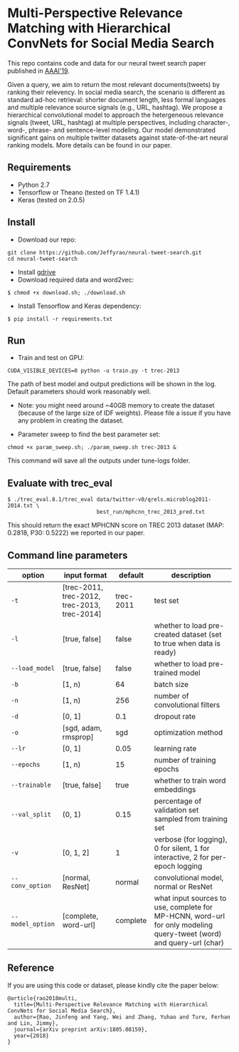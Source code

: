 # Multi-Perspective Relevance Matching with Hierarchical ConvNets for Social Media Search
This repo contains code and data for our neural tweet search paper published in [AAAI'19](https://arxiv.org/abs/1805.08159).

Given a query, we aim to return the most relevant documents(tweets) by ranking their relevency. In social media search, the scenario is different as standard ad-hoc retrieval: shorter document length, less formal languages and multiple relevance source signals (e.g., URL, hashtag). We propose a hierarchical convolutional model to approach the hetergeneous relevance signals (tweet, URL, hashtag) at multiple perspectives, including character-, word-, phrase- and sentence-level modeling. Our model demonstrated significant gains on multiple twitter datasets against state-of-the-art neural ranking models. More details can be found in our paper.


## Requirements
- Python 2.7
- Tensorflow or Theano (tested on TF 1.4.1)
- Keras (tested on 2.0.5)

## Install
- Download our repo:
```
git clone https://github.com/Jeffyrao/neural-tweet-search.git
cd neural-tweet-search
```
- Install [gdrive](https://github.com/prasmussen/gdrive)
- Download required data and word2vec:
```
$ chmod +x download.sh; ./download.sh
```
- Install Tensorflow and Keras dependency:
```
$ pip install -r requirements.txt
```

## Run
- Train and test on GPU:
```
CUDA_VISIBLE_DEVICES=0 python -u train.py -t trec-2013
```
The path of best model and output predictions will be shown in the log. Default parameters should work reasonably well.

- Note: you might need around ~40GB memory to create the dataset (because of the large size of IDF weights). Please file a issue if you have any problem in creating the dataset.

- Parameter sweep to find the best parameter set:
```
chmod +x param_sweep.sh; ./param_sweep.sh trec-2013 &
```
This command will save all the outputs under tune-logs folder. 
## Evaluate with trec_eval
```
$ ./trec_eval.8.1/trec_eval data/twitter-v0/qrels.microblog2011-2014.txt \
                            best_run/mphcnn_trec_2013_pred.txt
```
This should return the exact MPHCNN score on TREC 2013 dataset (MAP: 0.2818, P30: 0.5222) we reported in our paper.

## Command line parameters
| option                   | input format |   default   | description |
|--------------------------|--------------|-------------|-------------|
| `-t`   | [trec-2011, trec-2012, trec-2013, trec-2014] | trec-2011 | test set |
| `-l`   | [true, false]       | false     | whether to load pre-created dataset (set to true when data is ready) |
| `--load_model`     | [true, false]       | false     | whether to load pre-trained model |
| `-b`   | [1, n)    | 64 | batch size | 
| `-n`    | [1, n)    | 256 | number of convolutional filters |
| `-d`    | [0, 1]    | 0.1 | dropout rate | 
| `-o`    | [sgd, adam, rmsprop] | sgd | optimization method | 
| `--lr`  | [0, 1]    | 0.05 | learning rate |
| `--epochs`| [1, n)  | 15   | number of training epochs | 
| `--trainable` | [true, false] | true | whether to train word embeddings | 
| `--val_split` | (0, 1) | 0.15 | percentage of validation set sampled from training set | 
| `-v`| [0, 1, 2] | 1 | verbose (for logging), 0 for silent, 1 for interactive, 2 for per-epoch logging |
| `--conv_option` | [normal, ResNet]       | normal     | convolutional model, normal or ResNet |
| `--model_option`| [complete, word-url]       | complete | what input sources to use, complete for MP-HCNN, word-url for only modeling query-tweet (word) and query-url (char)  |

## Reference
If you are using this code or dataset, please kindly cite the paper below:
```
@article{rao2018multi,
  title={Multi-Perspective Relevance Matching with Hierarchical ConvNets for Social Media Search},
  author={Rao, Jinfeng and Yang, Wei and Zhang, Yuhao and Ture, Ferhan and Lin, Jimmy},
  journal={arXiv preprint arXiv:1805.08159},
  year={2018}
}
```
